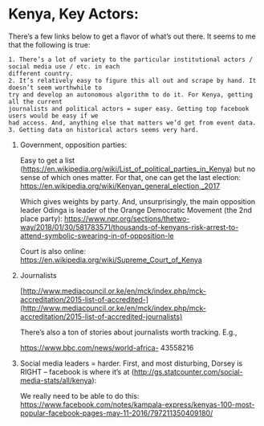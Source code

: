 # Kenya, Key Actors:

There’s a few links below to get a flavor of what’s out there. It seems to me that the following is true:

```
1. There’s a lot of variety to the particular institutional actors / social media use / etc. in each
different country.
2. It’s relatively easy to figure this all out and scrape by hand. It doesn’t seem worthwhile to
try and develop an autonomous algorithm to do it. For Kenya, getting all the current
journalists and political actors = super easy. Getting top facebook users would be easy if we
had access. And, anything else that matters we’d get from event data.
3. Getting data on historical actors seems very hard.
```

1. Government, opposition parties:

    Easy to get a list (https://en.wikipedia.org/wiki/List_of_political_parties_in_Kenya) but no sense of which ones matter. For that, one can get the last election: https://en.wikipedia.org/wiki/Kenyan_general_election,_2017

    Which gives weights by party. And, unsurprisingly, the main opposition leader Odinga is leader of the Orange Democratic Movement (the 2nd place party): https://www.npr.org/sections/thetwo-way/2018/01/30/581783571/thousands-of-kenyans-risk-arrest-to-attend-symbolic-swearing-in-of-opposition-le

    Court is also online: https://en.wikipedia.org/wiki/Supreme_Court_of_Kenya

2. Journalists

    [http://www.mediacouncil.or.ke/en/mck/index.php/mck-accreditation/2015-list-of-accredited-](http://www.mediacouncil.or.ke/en/mck/index.php/mck-accreditation/2015-list-of-accredited-journalists)

    There’s also a ton of stories about journalists worth tracking. E.g.,

    https://www.bbc.com/news/world-africa- 43558216

3. Social media leaders = harder. First, and most disturbing, Dorsey is RIGHT – facebook is where it’s at (http://gs.statcounter.com/social-media-stats/all/kenya):


    We really need to be able to do this: https://www.facebook.com/notes/kampala-express/kenyas-100-most-popular-facebook-pages-may-11-2016/797211350409180/


